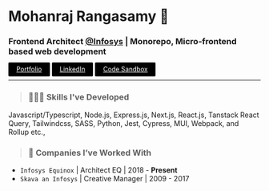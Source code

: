 # Mohanraj Rangasamy 👋

### Frontend Architect [@Infosys](https://www.infosysequinox.com/) | Monorepo, Micro-frontend based web development


<a style="padding:0.4rem 1rem;background-color:black;color:white;border-radius:2px;font-size:0.8rem;" alt="Portfolio" href="https://mohanrajrangasamy-profile.vercel.app">Portfolio</a>
<a style="padding:0.4rem 1rem;background-color:black;color:white;border-radius:2px;font-size:0.8rem;" alt="Portfolio" href="https://www.linkedin.com/in/mohanrajr-frontend-dev">LinkedIn</a>
<a style="padding:0.4rem 1rem;background-color:black;color:white;border-radius:2px;font-size:0.8rem;" alt="Portfolio" href="https://codesandbox.io/u/cra2ycoder">Code Sandbox</a>
<hr />

> ### 👨🏽‍💻 Skills I've Developed 

Javascript/Typescript, Node.js, Express.js, Next.js, React.js, Tanstack React Query, Tailwindcss, SASS, Python, Jest, Cypress, MUI, Webpack, and Rollup etc.,

> ### 🏢 Companies I’ve Worked With

* `Infosys Equinox` | Architect EQ | 2018 - **Present**
* `Skava an Infosys` | Creative Manager | 2009 - 2017
